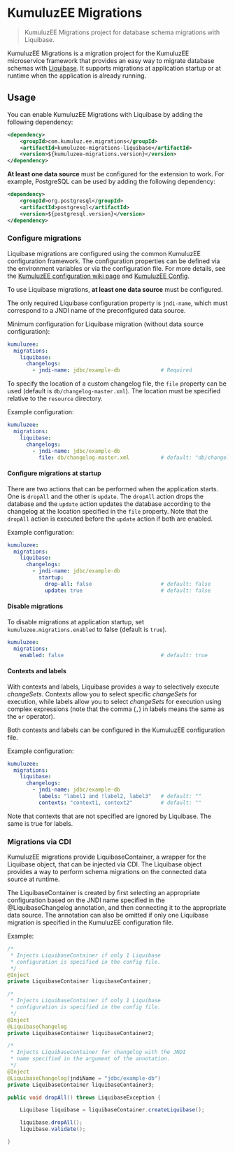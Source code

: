# KumuluzEE Migrations

> KumuluzEE Migrations project for database schema migrations with Liquibase.

KumuluzEE Migrations is a migration project for the KumuluzEE microservice framework that provides an easy way to migrate
database schemas with [Liquibase](https://www.liquibase.com/). It supports migrations at application startup or
at runtime when the application is already running.

## Usage

You can enable KumuluzEE Migrations with Liquibase by adding the following dependency:
```xml
<dependency>
    <groupId>com.kumuluz.ee.migrations</groupId>
    <artifactId>kumuluzee-migrations-liquibase</artifactId>
    <version>${kumuluzee-migrations.version}</version>
</dependency>
```

**At least one data source** must be configured for the extension to work.
For example, PostgreSQL can be used by adding the following dependency:
```xml
<dependency>
    <groupId>org.postgresql</groupId>
    <artifactId>postgresql</artifactId>
    <version>${postgresql.version}</version>
</dependency>
```

### Configure migrations

Liquibase migrations are configured using the common KumuluzEE configuration framework.
The configuration properties can be defined via the environment variables or via the configuration file.
For more details, see the [KumuluzEE configuration wiki page](https://github.com/kumuluz/kumuluzee/wiki/Configuration)
and [KumuluzEE Config](https://github.com/kumuluz/kumuluzee-config).

To use Liquibase migrations, **at least one data source** must be configured.

The only required Liquibase configuration property is `jndi-name`, which must correspond to a JNDI name of the 
preconfigured data source.

Minimum configuration for Liquibase migration (without data source configuration):
```yaml
kumuluzee:
  migrations:
    liquibase:
      changelogs:
        - jndi-name: jdbc/example-db             # Required
```

To specify the location of a custom changelog file, the `file` property can be used (default is
`db/changelog-master.xml`). The location must be specified relative to the `resource` directory.

Example configuration:
```yaml
kumuluzee:
  migrations:
    liquibase:
      changelogs:
        - jndi-name: jdbc/example-db
          file: db/changelog-master.xml          # default: "db/changelog-master.xml"
```

#### Configure migrations at startup

There are two actions that can be performed when the application starts. 
One is `dropAll` and the other is `update`.
The `dropAll` action drops the database and the `update` action updates the database according to the changelog
at the location specified in the `file` property. Note that the `dropAll` action is executed before the `update` 
action if both are enabled.

Example configuration:
```yaml
kumuluzee:
  migrations:
    liquibase:
      changelogs:
        - jndi-name: jdbc/example-db
          startup:
            drop-all: false                      # default: false  
            update: true                         # default: false
```

#### Disable migrations

To disable migrations at application startup, set `kumuluzee.migrations.enabled` to false (default is `true`).
```yaml
kumuluzee:
  migrations:
    enabled: false                               # default: true
```

#### Contexts and labels

With contexts and labels, Liquibase provides a way to selectively execute *changeSets*.
Contexts allow you to select specific *changeSets* for execution, while labels allow you to select *changeSets* 
for execution using complex expressions (note that the comma (`,`) in labels means the same as the `or` operator).

Both contexts and labels can be configured in the KumuluzEE configuration file.

Example configuration:
```yaml
kumuluzee:
  migrations:
    liquibase:
      changelogs:
        - jndi-name: jdbc/example-db
          labels: "label1 and !label2, label3"   # default: ""
          contexts: "context1, context2"         # default: ""
```

Note that contexts that are not specified are ignored by Liquibase. The same is true for labels.

### Migrations via CDI

KumuluzEE migrations provide LiquibaseContainer, a wrapper for the Liquibase object, that can be injected via CDI.
The Liquibase object provides a way to perform schema migrations on the connected data source at runtime.

The LiquibaseContainer is created by first selecting an appropriate configuration based on the JNDI name specified
in the @LiquibaseChangelog annotation, and then connecting it to the appropriate data source.
The annotation can also be omitted if only one Liquibase migration is specified in the KumuluzEE configuration file.

Example:
```java
/*
 * Injects LiquibaseContainer if only 1 Liquibase 
 * configuration is specified in the config file.
 */
@Inject
private LiquibaseContainer liquibaseContainer;

/* 
 * Injects LiquibaseContainer if only 1 Liquibase 
 * configuration is specified in the config file.
 */
@Inject
@LiquibaseChangelog
private LiquibaseContainer liquibaseContainer2;

/* 
 * Injects LiquibaseContainer for changelog with the JNDI
 * name specified in the argument of the annotation.
 */
@Inject
@LiquibaseChangelog(jndiName = "jdbc/example-db")
private LiquibaseContainer liquibaseContainer3;

public void dropAll() throws LiquibaseException {

    Liquibase liquibase = liquibaseContainer.createLiquibase();

    liquibase.dropAll();
    liquibase.validate();

}
```